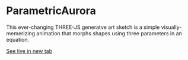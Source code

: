# ParametricAurora

This ever-changing THREE-JS generatve art sketch is a simple visually-memerizing animation that morphs shapes using three parameters in an equation.

<a href="https://dgsmith7.github.io/ParametricAurora/" target="_blank">See live in new tab</a>
